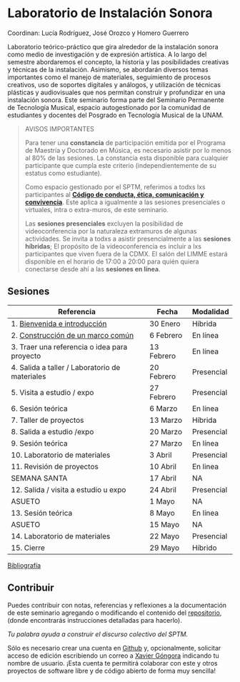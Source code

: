 # Laboratorio de Instalación Sonora

Coordinan: Lucía Rodríguez, José Orozco y Homero Guerrero

Laboratorio teórico-práctico que gira alrededor de la instalación sonora como
medio de investigación y de expresión artística. A lo largo del semestre
abordaremos el concepto, la historia y las posibilidades creativas y técnicas
de la instalación. Asimismo, se abordarán diversos temas importantes como el
manejo de materiales, seguimiento de procesos creativos, uso de soportes
digitales y análogos, y utilización de técnicas plásticas y audiovisuales que
nos permitan construir y profundizar en una instalación sonora. Este seminario
forma parte del Seminario Permanente de Tecnología Musical, espacio
autogestionado por la comunidad de estudiantes y docentes del Posgrado en
Tecnología Musical de la UNAM.

> AVISOS IMPORTANTES
>
> Para tener una **constancia** de participación emitida por el Programa de Maestría y Doctorado en Música, es necesario asistir por lo menos al 80% de las sesiones.
> La constancia esta disponible para cualquier participante que cumpla este criterio (independientemente de su estatus como estudiante).
>
> Como espacio gestionado por el SPTM, referimos a todxs lxs participantes al
> [**Código de conducta, ética, comunicación y convivencia**](https://github.com/sptm-unam/codigo-de-conducta).
> Este aplica a igualmente a las sesiones presenciales o virtuales, intra o extra-muros, de este seminario.
>
> Las **sesiones presenciales** excluyen la posibilidad de videoconferencia por la naturaleza extramuros de algunas actividades.
> Se invita a todxs a asistir presencialmente a las **sesiones híbridas**;
> El propósito de la videoconferencia es incluir a lxs participantes que viven fuera de la CDMX.
> El salón del LIMME estará disponible en el horario de 17:00 a 20:00 para quién quiera conectarse desde ahí a las **sesiones en línea**.

## Sesiones

| Referencia                                             | Fecha      | Modalidad  |
|--------------------------------------------------------|------------|------------|
| 1. [Bienvenida e introducción](./sesiones/1.html)      | 30 Enero   | Híbrida    |
| 2. [Construcción de un marco común](./sesiones/2.html) | 6 Febrero  | En línea   |
| 3. Traer una referencia o idea para proyecto           | 13 Febrero | En línea   |
| 4. Salida a taller / Laboratorio de materiales         | 20 Febrero | Presencial |
| 5. Visita a estudio / expo                             | 27 Febrero | Presencial |
| 6. Sesión teórica                                      | 6 Marzo    | En línea   |
| 7. Taller de proyectos                                 | 13 Marzo   | Híbrida    |
| 8. Salida a estudio /expo                              | 20 Marzo   | Presencial |
| 9. Sesión teórica                                      | 27 Marzo   | En línea   |
| 10. Laboratorio de materiales                          | 3 Abril    | Presencial |
| 11. Revisión de proyectos                              | 10 Abril   | En linea   |
| SEMANA SANTA                                           | 17 Abril   | NA         |
| 12. Salida / visita a estudio u expo                   | 24 Abril   | Presencial |
| ASUETO                                                 | 1 Mayo     | NA         |
| 13. Sesión teórica                                     | 8 Mayo     | En línea   |
| ASUETO                                                 | 15 Mayo    | NA         |
| 14. Laboratorio de materiales                          | 22 Mayo    | Presencial |
| 15. Cierre                                             | 29 Mayo    | Híbrido    |

[Bibliografía](./bibliografia.html)

## Contribuir

Puedes contribuir con notas, referencias y reflexiones a la documentación de
este seminario agregando o modificando el contenido del
[repositorio](https://github.com/sptm-unam/laboratorio-instalacion-sonora),
(donde encontrarás instrucciones detalladas para hacerlo).

_Tu palabra ayuda a construir el discurso colectivo del SPTM._

Sólo es necesario crear una cuenta en [Github](https://github.com) y,
opcionalmente, solicitar acceso de edición escribiendo un correo a
[Xavier Góngora](mailto:xavier.gongora@comunidad.unam.mx)
indicando tu nombre de usuario. ¡Esta cuenta te permitirá colaborar con este y
otros proyectos de software libre y de código abierto de forma muy sencilla!
